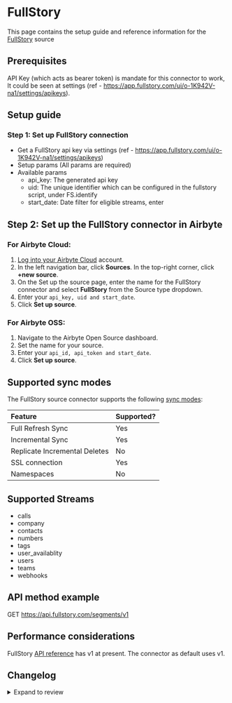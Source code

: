 # FullStory

This page contains the setup guide and reference information for the [FullStory](https://developer.fullstory.com/) source

## Prerequisites

API Key (which acts as bearer token) is mandate for this connector to work, It could be seen at settings (ref - https://app.fullstory.com/ui/o-1K942V-na1/settings/apikeys).

## Setup guide

### Step 1: Set up FullStory connection

- Get a FullStory api key via settings (ref - https://app.fullstory.com/ui/o-1K942V-na1/settings/apikeys)
- Setup params (All params are required)
- Available params
  - api_key: The generated api key
  - uid: The unique identifier which can be configured in the fullstory script, under FS.identify
  - start_date: Date filter for eligible streams, enter

## Step 2: Set up the FullStory connector in Airbyte

### For Airbyte Cloud:

1. [Log into your Airbyte Cloud](https://cloud.airbyte.io/workspaces) account.
2. In the left navigation bar, click **Sources**. In the top-right corner, click **+new source**.
3. On the Set up the source page, enter the name for the FullStory connector and select **FullStory** from the Source type dropdown.
4. Enter your `api_key, uid and start_date`.
5. Click **Set up source**.

### For Airbyte OSS:

1. Navigate to the Airbyte Open Source dashboard.
2. Set the name for your source.
3. Enter your `api_id, api_token and start_date`.
4. Click **Set up source**.

## Supported sync modes

The FullStory source connector supports the following [sync modes](https://docs.airbyte.com/cloud/core-concepts#connection-sync-modes):

| Feature                       | Supported? |
| :---------------------------- | :--------- |
| Full Refresh Sync             | Yes        |
| Incremental Sync              | Yes        |
| Replicate Incremental Deletes | No         |
| SSL connection                | Yes        |
| Namespaces                    | No         |

## Supported Streams

- calls
- company
- contacts
- numbers
- tags
- user_availablity
- users
- teams
- webhooks

## API method example

GET https://api.fullstory.com/segments/v1

## Performance considerations

FullStory [API reference](https://api.fullstory.com) has v1 at present. The connector as default uses v1.

## Changelog

<details>
  <summary>Expand to review</summary>

| Version | Date       | Pull Request                                       | Subject        |
| :------ | :--------- | :------------------------------------------------- | :------------- |
| 0.2.13 | 2025-03-01 | [54968](https://github.com/airbytehq/airbyte/pull/54968) | Update dependencies |
| 0.2.12 | 2025-02-22 | [54398](https://github.com/airbytehq/airbyte/pull/54398) | Update dependencies |
| 0.2.11 | 2025-02-15 | [53768](https://github.com/airbytehq/airbyte/pull/53768) | Update dependencies |
| 0.2.10 | 2025-02-08 | [53359](https://github.com/airbytehq/airbyte/pull/53359) | Update dependencies |
| 0.2.9 | 2025-02-01 | [52870](https://github.com/airbytehq/airbyte/pull/52870) | Update dependencies |
| 0.2.8 | 2025-01-25 | [52304](https://github.com/airbytehq/airbyte/pull/52304) | Update dependencies |
| 0.2.7 | 2025-01-18 | [51657](https://github.com/airbytehq/airbyte/pull/51657) | Update dependencies |
| 0.2.6 | 2025-01-11 | [51078](https://github.com/airbytehq/airbyte/pull/51078) | Update dependencies |
| 0.2.5 | 2025-01-04 | [50587](https://github.com/airbytehq/airbyte/pull/50587) | Update dependencies |
| 0.2.4 | 2024-12-21 | [50050](https://github.com/airbytehq/airbyte/pull/50050) | Update dependencies |
| 0.2.3 | 2024-12-14 | [49524](https://github.com/airbytehq/airbyte/pull/49524) | Update dependencies |
| 0.2.2 | 2024-12-12 | [49156](https://github.com/airbytehq/airbyte/pull/49156) | Update dependencies |
| 0.2.1 | 2024-10-29 | [47794](https://github.com/airbytehq/airbyte/pull/47794) | Update dependencies |
| 0.2.0 | 2024-08-23 | [44612](https://github.com/airbytehq/airbyte/pull/44612) | Refactor connector to manifest-only format |
| 0.1.14 | 2024-08-17 | [44222](https://github.com/airbytehq/airbyte/pull/44222) | Update dependencies |
| 0.1.13 | 2024-08-12 | [43781](https://github.com/airbytehq/airbyte/pull/43781) | Update dependencies |
| 0.1.12 | 2024-08-10 | [43688](https://github.com/airbytehq/airbyte/pull/43688) | Update dependencies |
| 0.1.11 | 2024-08-03 | [43197](https://github.com/airbytehq/airbyte/pull/43197) | Update dependencies |
| 0.1.10 | 2024-07-27 | [42694](https://github.com/airbytehq/airbyte/pull/42694) | Update dependencies |
| 0.1.9 | 2024-07-20 | [42299](https://github.com/airbytehq/airbyte/pull/42299) | Update dependencies |
| 0.1.8 | 2024-07-13 | [41798](https://github.com/airbytehq/airbyte/pull/41798) | Update dependencies |
| 0.1.7 | 2024-07-10 | [41387](https://github.com/airbytehq/airbyte/pull/41387) | Update dependencies |
| 0.1.6 | 2024-07-09 | [41190](https://github.com/airbytehq/airbyte/pull/41190) | Update dependencies |
| 0.1.5 | 2024-07-06 | [40867](https://github.com/airbytehq/airbyte/pull/40867) | Update dependencies |
| 0.1.4 | 2024-06-25 | [40333](https://github.com/airbytehq/airbyte/pull/40333) | Update dependencies |
| 0.1.3 | 2024-06-22 | [40192](https://github.com/airbytehq/airbyte/pull/40192) | Update dependencies |
| 0.1.2 | 2024-06-06 | [39195](https://github.com/airbytehq/airbyte/pull/39195) | [autopull] Upgrade base image to v1.2.2 |
| 0.1.1 | 2024-05-20 | [38420](https://github.com/airbytehq/airbyte/pull/38420) | [autopull] base image + poetry + up_to_date |
| 0.1.0   | 2023-04-25 | [Init](https://github.com/airbytehq/airbyte/pull/) | Initial commit |

</details>
